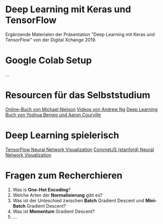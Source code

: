 # Deep Learning mit Keras und TensorFlow

Ergänzende Materialen der Präsentation "Deep Learning mit Keras und TensorFlow" von der Digital Xchange 2019.

# Google Colab Setup

...

# Resourcen für das Selbststudium

[Online-Buch von Michael Nielson](http://neuralnetworksanddeeplearning.com/)
[Videos von Andrew Ng](https://www.youtube.com/watch?v=PPLop4L2eGk&list=PLLssT5z_DsK-h9vYZkQkYNWcItqhlRJLN)
[Deep Learning Buch von Yoshua Bengio und Aaron Courville](https://www.deeplearningbook.org/)

# Deep Learning spielerisch

[TensorFlow Neural Network Visualization](https://playground.tensorflow.org/)
[ConvnetJS (stanford) Neural Network Visualization](https://cs.stanford.edu/people/karpathy/convnetjs/demo/classify2d.html)

# Fragen zum Recherchieren

1. Was is **One-Hot Encoding**?
2. Welche Arten der **Normalisierung** gibt es?
3. Was ist der Unteschied zwischen **Batch** Gradient Descent und **Mini-Batch** Gradient Descent?
4. Was ist **Momentum** Gradient Descent?
5. ...

